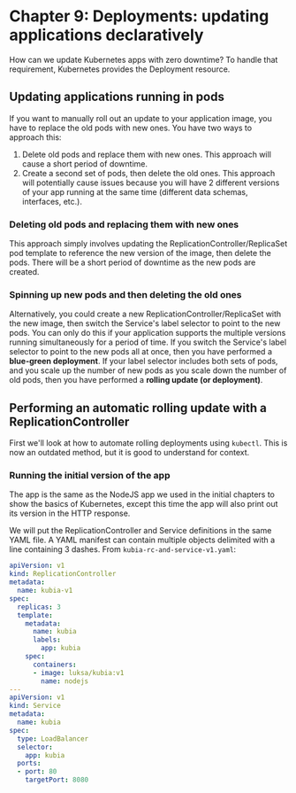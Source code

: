 # Chapter 9: Deployments: updating applications declaratively

How can we update Kubernetes apps with zero downtime? To handle that requirement, Kubernetes provides the Deployment resource.

## Updating applications running in pods

If you want to manually roll out an update to your application image, you have to replace the old pods with new ones. You have two ways to approach this:

1. Delete old pods and replace them with new ones. This approach will cause a short period of downtime.
1. Create a second set of pods, then delete the old ones. This approach will potentially cause issues because you will have 2 different versions of your app running at the same time (different data schemas, interfaces, etc.).

### Deleting old pods and replacing them with new ones

This approach simply involves updating the ReplicationController/ReplicaSet pod template to reference the new version of the image, then delete the pods. There will be a short period of downtime as the new pods are created.

### Spinning up new pods and then deleting the old ones

Alternatively, you could create a new ReplicationController/ReplicaSet with the new image, then switch the Service's label selector to point to the new pods. You can only do this if your application supports the multiple versions running simultaneously for a period of time. If you switch the Service's label selector to point to the new pods all at once, then you have performed a **blue-green deployment**. If your label selector includes both sets of pods, and you scale up the number of new pods as you scale down the number of old pods, then you have performed a **rolling update (or deployment)**.

## Performing an automatic rolling update with a ReplicationController

First we'll look at how to automate rolling deployments using `kubectl`. This is now an outdated method, but it is good to understand for context.

### Running the initial version of the app

The app is the same as the NodeJS app we used in the initial chapters to show the basics of Kubernetes, except this time the app will also print out its version in the HTTP response.

We will put the ReplicationController and Service definitions in the same YAML file. A YAML manifest can contain multiple objects delimited with a line containing 3 dashes. From `kubia-rc-and-service-v1.yaml`:

```yaml
apiVersion: v1
kind: ReplicationController
metadata:
  name: kubia-v1
spec:
  replicas: 3
  template:
    metadata:
      name: kubia
      labels:
        app: kubia
    spec:
      containers:
      - image: luksa/kubia:v1
        name: nodejs
---
apiVersion: v1
kind: Service
metadata:
  name: kubia
spec:
  type: LoadBalancer
  selector:
    app: kubia
  ports:
  - port: 80
    targetPort: 8080
```
